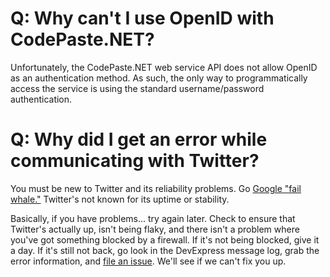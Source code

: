 # Q: Why can't I use OpenID with CodePaste.NET? #

Unfortunately, the CodePaste.NET web service API does not allow OpenID as an authentication method. As such, the only way to programmatically access the service is using the standard username/password authentication.

# Q: Why did I get an error while communicating with Twitter? #

You must be new to Twitter and its reliability problems. Go [Google "fail whale."](http://www.google.com/search?q=fail+whale) Twitter's not known for its uptime or stability.

Basically, if you have problems... try again later. Check to ensure that Twitter's actually up, isn't being flaky, and there isn't a problem where you've got something blocked by a firewall. If it's not being blocked, give it a day. If it's still not back, go look in the DevExpress message log, grab the error information, and [file an issue](http://code.google.com/p/cr-codetweet/issues/list). We'll see if we can't fix you up.
